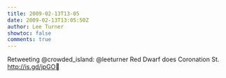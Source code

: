 ```yaml
---
title: 2009-02-13T13-05
date: 2009-02-13T13:05:50Z
author: Lee Turner
showtoc: false
comments: true
---
```


Retweeting @crowded_island: @leeturner Red Dwarf does Coronation St. http://is.gd/jpGO

